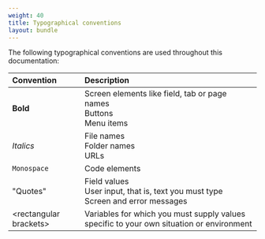 ```yaml
---
weight: 40
title: Typographical conventions
layout: bundle
---
```



The following typographical conventions are used throughout this documentation:

|Convention|Description|
|:---|:---|
|**Bold**|Screen elements like field, tab or page names <br>Buttons <br>Menu items|
|*Italics*|File names <br>Folder names <br>URLs
|`Monospace`|Code elements
|"Quotes"|Field values <br>User input, that is, text you must type<br>Screen and error messages
|&#60;rectangular brackets&#62;|Variables for which you must supply values specific to your own situation or environment

